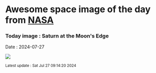 
# Awesome space image of the day from [NASA](https://api.nasa.gov/)

### Today image : Saturn at the Moon's Edge
Date : 2024-07-27

![](https://apod.nasa.gov/apod/image/2407/MoonSaturnOcc_Xu20240725_1024.jpg)

<small>Latest update : Sat Jul 27 09:14:20 2024</small>
        